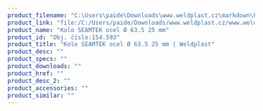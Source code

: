```yaml
---
product_filename: "C:\Users\paide\Downloads\www.weldplast.cz\markdown\kolo-seamtek-ocel-o-635-25-mm_pg=4.md"
product_link: "file:/C:/Users/paide/Downloads/www.weldplast.cz/www.weldplast.cz/kolo-seamtek-ocel-o-635-25-mm_pg=4"
product_name: "Kolo SEAMTEK ocel Ø 63.5 25 mm"
product_id: "Obj. číslo:154.593"
product_title: "Kolo SEAMTEK ocel Ø 63.5 25 mm | Weldplast"
product_desc: ""
product_specs: ""
product_downloads: ""
product_href: ""
product_desc_2: ""
product_accessories: ""
product_similar: ""
---
```

